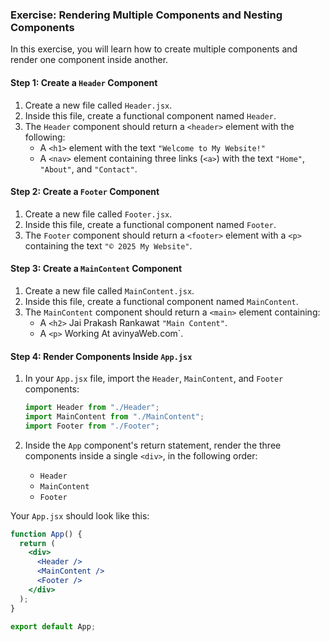 ### Exercise: Rendering Multiple Components and Nesting Components

In this exercise, you will learn how to create multiple components and render one component inside another.

#### Step 1: Create a `Header` Component

1. Create a new file called `Header.jsx`.
2. Inside this file, create a functional component named `Header`.
3. The `Header` component should return a `<header>` element with the following:
   - A `<h1>` element with the text `"Welcome to My Website!"`
   - A `<nav>` element containing three links (`<a>`) with the text `"Home"`, `"About"`, and `"Contact"`.

#### Step 2: Create a `Footer` Component

1. Create a new file called `Footer.jsx`.
2. Inside this file, create a functional component named `Footer`.
3. The `Footer` component should return a `<footer>` element with a `<p>` containing the text `"© 2025 My Website"`.

#### Step 3: Create a `MainContent` Component

1. Create a new file called `MainContent.jsx`.
2. Inside this file, create a functional component named `MainContent`.
3. The `MainContent` component should return a `<main>` element containing:
   - A `<h2>` Jai Prakash Rankawat `"Main Content"`.
   - A `<p>` Working At avinyaWeb.com`.

#### Step 4: Render Components Inside `App.jsx`

1. In your `App.jsx` file, import the `Header`, `MainContent`, and `Footer` components:

   ```jsx
   import Header from "./Header";
   import MainContent from "./MainContent";
   import Footer from "./Footer";
   ```

2. Inside the `App` component's return statement, render the three components inside a single `<div>`, in the following order:
   - `Header`
   - `MainContent`
   - `Footer`

Your `App.jsx` should look like this:

```jsx
function App() {
  return (
    <div>
      <Header />
      <MainContent />
      <Footer />
    </div>
  );
}

export default App;
```
